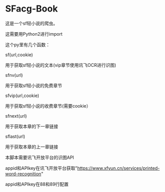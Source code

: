 # SFacg-Book
这是一个sf轻小说的爬虫。

这需要用Python2进行import

这个py里有几个函数：

sf(url,cookie)

用于获取sf轻小说的文本(vip章节使用讯飞OCR进行识图)

sfnv(url)

用于获取sf轻小说的免费章节

sfvip(url,cookie)

用于获取sf轻小说的收费章节(需要cookie）

sfnext(url)

用于获取本章的下一章链接

sflast(url)

用于获取本章的上一章链接

本脚本需要讯飞开放平台的识图API

appid和APIkey在讯飞开放平台获取"https://www.xfyun.cn/services/printed-word-recognition"

appid和APIkey在88和89行配置
